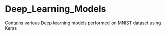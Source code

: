 # Deep_Learning_Models
Contains various Deep learning models performed on MNIST dataset using Keras
